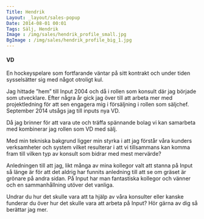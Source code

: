 ```yaml
---
Title: Hendrik
Layout: _layout/sales-popup
Date: 2014-08-01 00:01
Tags: Sälj, Hendrik
Image : /img/sales/hendrik_profile_small.jpg
BgImage : /img/sales/hendrik_profile_big_1.jpg
---
```


#### VD
En hockeyspelare som fortfarande väntar på sitt kontrakt och under tiden sysselsätter sig med något otroligt kul.

Jag hittade ”hem” till Input 2004 och då i rollen som konsult där jag började som utvecklare. Efter några år gick jag över till att arbeta mer med projektledning för att sen engagera mig i försäljning i rollen som säljchef. September 2014 utsågs jag till inputs nya VD. 

Då jag brinner för att vara ute och träffa spännande bolag vi kan samarbeta med kombinerar jag rollen som VD med sälj. 

Med min tekniska bakgrund ligger min styrka i att jag förstår våra kunders verksamheter och system vilket resulterar i att vi tillsammans kan komma fram till vilken typ av konsult som bidrar med mest mervärde?

Anledningen till att jag, likt många av mina kollegor valt att stanna på Input så länge är för att det aldrig har funnits anledning till att se om gräset är grönare på andra sidan. På Input har man fantastiska kollegor och vänner och en sammanhållning utöver det vanliga.

Undrar du hur det skulle vara att ta hjälp av våra konsulter eller kanske funderar du över hur det skulle vara att arbeta på Input? Hör gärna av dig så berättar jag mer.
